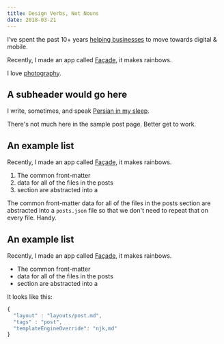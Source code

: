 ```yaml
---
title: Design Verbs, Not Nouns
date: 2018-03-21
---
```


I’ve spent the past 10+ years [helping businesses](https://uk.linkedin.com/in/rafalpast) to move towards digital & mobile.

Recently, I made an app called [Façade](http://facade.photo/), it makes rainbows.

I love [photography](https://www.instagram.com/rafalpast/).


## A subheader would go here

I write, sometimes,
and speak [Persian in my sleep](https://twitter.com/rafalpast). 

There's not much here in the sample post page. Better get to work.


## An example list

Recently, I made an app called [Façade](http://facade.photo/), it makes rainbows.


1. The common front-matter 
2. data for all of the files in the posts
3. section are abstracted into a

The common front-matter data for all of the files in the posts section are abstracted into a `posts.json` file so that we don't need to repeat that on every file. Handy.

## An example list

Recently, I made an app called [Façade](http://facade.photo/), it makes rainbows.


- The common front-matter 
- data for all of the files in the posts
- section are abstracted into a


It looks like this:

```js
{
  "layout" : "layouts/post.md",
  "tags" : "post",
  "templateEngineOverride": "njk,md"
}
```


